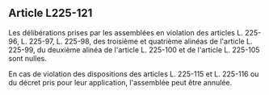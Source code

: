 Article L225-121
----
Les délibérations prises par les assemblées en violation des articles L. 225-96,
L. 225-97, L. 225-98, des troisième et quatrième alinéas de l'article L. 225-99,
du deuxième alinéa de l'article L. 225-100 et de l'article L. 225-105 sont
nulles.

En cas de violation des dispositions des articles L. 225-115 et L. 225-116 ou du
décret pris pour leur application, l'assemblée peut être annulée.
